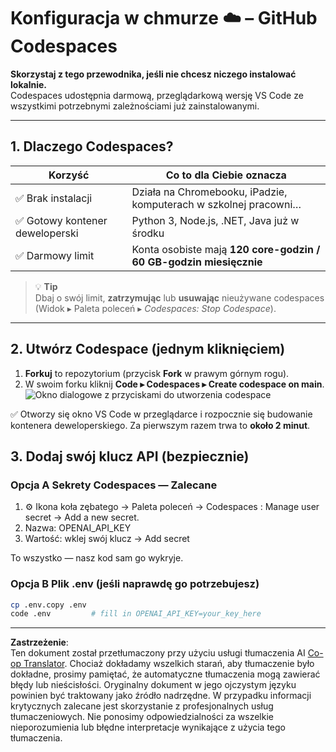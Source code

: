 <!--
CO_OP_TRANSLATOR_METADATA:
{
  "original_hash": "be9cef0460b3696ed5d8f6f8d2f64d45",
  "translation_date": "2025-08-26T16:38:05+00:00",
  "source_file": "00-course-setup/01-setup-cloud.md",
  "language_code": "pl"
}
-->
# Konfiguracja w chmurze ☁️ – GitHub Codespaces

**Skorzystaj z tego przewodnika, jeśli nie chcesz niczego instalować lokalnie.**  
Codespaces udostępnia darmową, przeglądarkową wersję VS Code ze wszystkimi potrzebnymi zależnościami już zainstalowanymi.

---

## 1.  Dlaczego Codespaces?

| Korzyść | Co to dla Ciebie oznacza |
|---------|-------------------------|
| ✅ Brak instalacji | Działa na Chromebooku, iPadzie, komputerach w szkolnej pracowni… |
| ✅ Gotowy kontener deweloperski | Python 3, Node.js, .NET, Java już w środku |
| ✅ Darmowy limit | Konta osobiste mają **120 core-godzin / 60 GB-godzin miesięcznie** |

> 💡 **Tip**  
> Dbaj o swój limit, **zatrzymując** lub **usuwając** nieużywane codespaces  
> (Widok ▸ Paleta poleceń ▸ *Codespaces: Stop Codespace*).

---

## 2.  Utwórz Codespace (jednym kliknięciem)

1. **Forkuj** to repozytorium (przycisk **Fork** w prawym górnym rogu).  
2. W swoim forku kliknij **Code ▸ Codespaces ▸ Create codespace on main**.  
   ![Okno dialogowe z przyciskami do utworzenia codespace](../../../00-course-setup/images/who-will-pay.webp)

✅ Otworzy się okno VS Code w przeglądarce i rozpocznie się budowanie kontenera deweloperskiego.
Za pierwszym razem trwa to **około 2 minut**.

## 3. Dodaj swój klucz API (bezpiecznie)

### Opcja A Sekrety Codespaces — Zalecane

1. ⚙️ Ikona koła zębatego -> Paleta poleceń -> Codespaces : Manage user secret -> Add a new secret.
2. Nazwa: OPENAI_API_KEY
3. Wartość: wklej swój klucz → Add secret

To wszystko — nasz kod sam go wykryje.

### Opcja B Plik .env (jeśli naprawdę go potrzebujesz)

```bash
cp .env.copy .env
code .env         # fill in OPENAI_API_KEY=your_key_here
```

---

**Zastrzeżenie**:  
Ten dokument został przetłumaczony przy użyciu usługi tłumaczenia AI [Co-op Translator](https://github.com/Azure/co-op-translator). Chociaż dokładamy wszelkich starań, aby tłumaczenie było dokładne, prosimy pamiętać, że automatyczne tłumaczenia mogą zawierać błędy lub nieścisłości. Oryginalny dokument w jego ojczystym języku powinien być traktowany jako źródło nadrzędne. W przypadku informacji krytycznych zalecane jest skorzystanie z profesjonalnych usług tłumaczeniowych. Nie ponosimy odpowiedzialności za wszelkie nieporozumienia lub błędne interpretacje wynikające z użycia tego tłumaczenia.